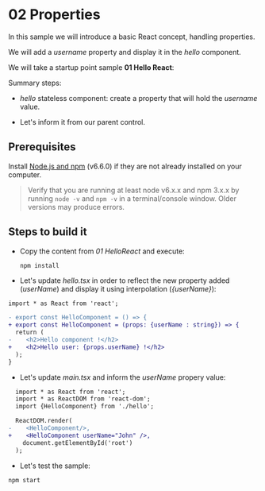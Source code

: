 # 02 Properties

In this sample we will introduce a basic React concept, handling properties.

We will add a _username_ property and display it in the _hello_ component.

We will take a startup point sample **01 Hello React**:

Summary steps:

- _hello_ stateless component: create a property that will hold the _username_ value.

- Let's inform it from our parent control.

## Prerequisites

Install [Node.js and npm](https://nodejs.org/en/) (v6.6.0) if they are not already installed on your computer.

> Verify that you are running at least node v6.x.x and npm 3.x.x by running `node -v` and `npm -v` in a terminal/console window. Older versions may produce errors.

## Steps to build it

- Copy the content from _01 HelloReact_ and execute:

  ```
  npm install
  ```

- Let's update _hello.tsx_ in order to reflect the new property added (_userName_) and display it using interpolation (_{userName}_):

```diff
import * as React from 'react';

- export const HelloComponent = () => {
+ export const HelloComponent = (props: {userName : string}) => {
  return (
-    <h2>Hello component !</h2> 
+    <h2>Hello user: {props.userName} !</h2>
  );
}
```

- Let's update _main.tsx_ and inform the _userName_ propery value:

```diff
  import * as React from 'react';
  import * as ReactDOM from 'react-dom';
  import {HelloComponent} from './hello';

  ReactDOM.render(
-    <HelloComponent/>,
+    <HelloComponent userName="John" />,
    document.getElementById('root')
  );
```

- Let's test the sample:

```cmd
npm start
```
